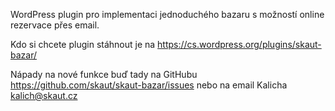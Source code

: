 WordPress plugin pro implementaci jednoduchého bazaru s možností online rezervace přes email.

Kdo si chcete plugin stáhnout je na https://cs.wordpress.org/plugins/skaut-bazar/

Nápady na nové funkce buď tady na GitHubu https://github.com/skaut/skaut-bazar/issues nebo na email Kalicha kalich@skaut.cz
